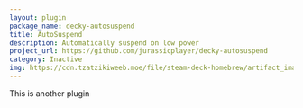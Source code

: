 ```yaml
---
layout: plugin
package_name: decky-autosuspend
title: AutoSuspend
description: Automatically suspend on low power
project_url: https://github.com/jurassicplayer/decky-autosuspend
category: Inactive
img: https://cdn.tzatzikiweeb.moe/file/steam-deck-homebrew/artifact_images/AutoSuspend-47bf9a1cf53655eafefe893d58e6e442952789c4d4f58909eb46c5275741d1f7.png
---
```


This is another plugin
